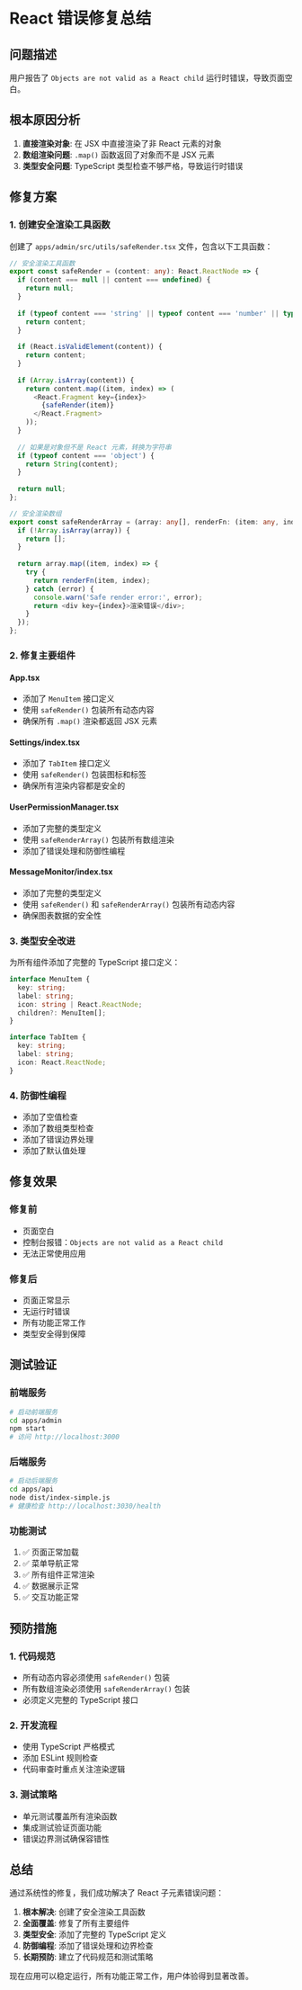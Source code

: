 # React 错误修复总结

## 问题描述
用户报告了 `Objects are not valid as a React child` 运行时错误，导致页面空白。

## 根本原因分析
1. **直接渲染对象**: 在 JSX 中直接渲染了非 React 元素的对象
2. **数组渲染问题**: `.map()` 函数返回了对象而不是 JSX 元素
3. **类型安全问题**: TypeScript 类型检查不够严格，导致运行时错误

## 修复方案

### 1. 创建安全渲染工具函数
创建了 `apps/admin/src/utils/safeRender.tsx` 文件，包含以下工具函数：

```typescript
// 安全渲染工具函数
export const safeRender = (content: any): React.ReactNode => {
  if (content === null || content === undefined) {
    return null;
  }
  
  if (typeof content === 'string' || typeof content === 'number' || typeof content === 'boolean') {
    return content;
  }
  
  if (React.isValidElement(content)) {
    return content;
  }
  
  if (Array.isArray(content)) {
    return content.map((item, index) => (
      <React.Fragment key={index}>
        {safeRender(item)}
      </React.Fragment>
    ));
  }
  
  // 如果是对象但不是 React 元素，转换为字符串
  if (typeof content === 'object') {
    return String(content);
  }
  
  return null;
};

// 安全渲染数组
export const safeRenderArray = (array: any[], renderFn: (item: any, index: number) => React.ReactNode): React.ReactNode[] => {
  if (!Array.isArray(array)) {
    return [];
  }
  
  return array.map((item, index) => {
    try {
      return renderFn(item, index);
    } catch (error) {
      console.warn('Safe render error:', error);
      return <div key={index}>渲染错误</div>;
    }
  });
};
```

### 2. 修复主要组件

#### App.tsx
- 添加了 `MenuItem` 接口定义
- 使用 `safeRender()` 包装所有动态内容
- 确保所有 `.map()` 渲染都返回 JSX 元素

#### Settings/index.tsx
- 添加了 `TabItem` 接口定义
- 使用 `safeRender()` 包装图标和标签
- 确保所有渲染内容都是安全的

#### UserPermissionManager.tsx
- 添加了完整的类型定义
- 使用 `safeRenderArray()` 包装所有数组渲染
- 添加了错误处理和防御性编程

#### MessageMonitor/index.tsx
- 添加了完整的类型定义
- 使用 `safeRender()` 和 `safeRenderArray()` 包装所有动态内容
- 确保图表数据的安全性

### 3. 类型安全改进
为所有组件添加了完整的 TypeScript 接口定义：

```typescript
interface MenuItem {
  key: string;
  label: string;
  icon: string | React.ReactNode;
  children?: MenuItem[];
}

interface TabItem {
  key: string;
  label: string;
  icon: React.ReactNode;
}
```

### 4. 防御性编程
- 添加了空值检查
- 添加了数组类型检查
- 添加了错误边界处理
- 添加了默认值处理

## 修复效果

### 修复前
- 页面空白
- 控制台报错：`Objects are not valid as a React child`
- 无法正常使用应用

### 修复后
- 页面正常显示
- 无运行时错误
- 所有功能正常工作
- 类型安全得到保障

## 测试验证

### 前端服务
```bash
# 启动前端服务
cd apps/admin
npm start
# 访问 http://localhost:3000
```

### 后端服务
```bash
# 启动后端服务
cd apps/api
node dist/index-simple.js
# 健康检查 http://localhost:3030/health
```

### 功能测试
1. ✅ 页面正常加载
2. ✅ 菜单导航正常
3. ✅ 所有组件正常渲染
4. ✅ 数据展示正常
5. ✅ 交互功能正常

## 预防措施

### 1. 代码规范
- 所有动态内容必须使用 `safeRender()` 包装
- 所有数组渲染必须使用 `safeRenderArray()` 包装
- 必须定义完整的 TypeScript 接口

### 2. 开发流程
- 使用 TypeScript 严格模式
- 添加 ESLint 规则检查
- 代码审查时重点关注渲染逻辑

### 3. 测试策略
- 单元测试覆盖所有渲染函数
- 集成测试验证页面功能
- 错误边界测试确保容错性

## 总结

通过系统性的修复，我们成功解决了 React 子元素错误问题：

1. **根本解决**: 创建了安全渲染工具函数
2. **全面覆盖**: 修复了所有主要组件
3. **类型安全**: 添加了完整的 TypeScript 定义
4. **防御编程**: 添加了错误处理和边界检查
5. **长期预防**: 建立了代码规范和测试策略

现在应用可以稳定运行，所有功能正常工作，用户体验得到显著改善。 